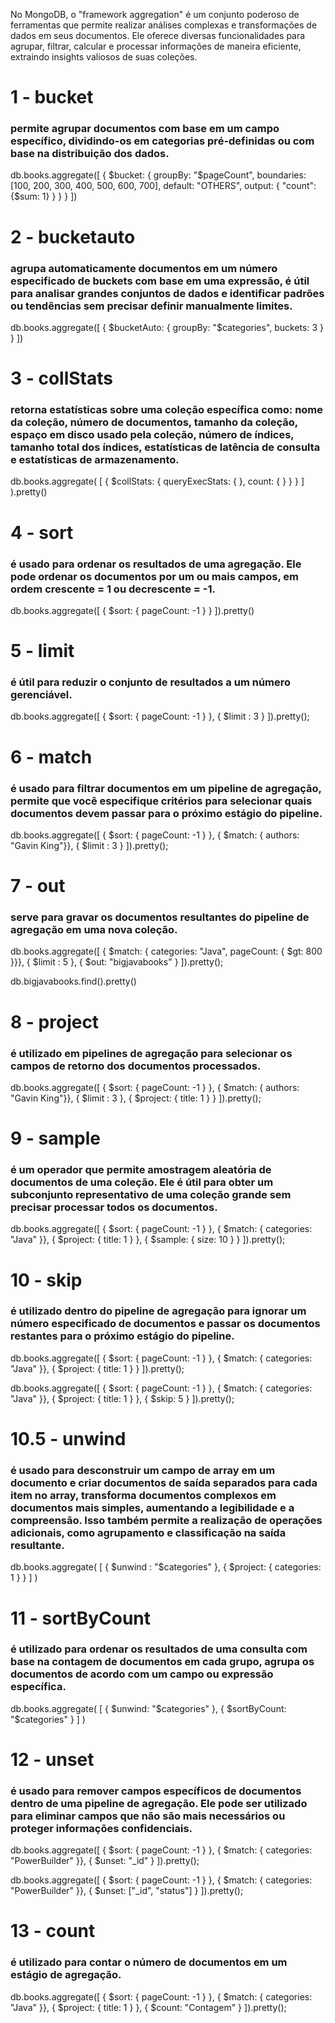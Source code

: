 No MongoDB, o "framework aggregation" é um conjunto poderoso de ferramentas que permite realizar análises complexas e transformações de dados em seus documentos. Ele oferece diversas funcionalidades para agrupar, filtrar, calcular e processar informações de maneira eficiente, extraindo insights valiosos de suas coleções.

# 1 - bucket
### permite agrupar documentos com base em um campo específico, dividindo-os em categorias pré-definidas ou com base na distribuição dos dados.

db.books.aggregate([
  {
    $bucket: {
      groupBy: "$pageCount",
      boundaries: [100, 200, 300, 400, 500, 600, 700],
      default: "OTHERS",
      output: {
        "count": {$sum: 1}
      }
    }
  }
])

# 2 - bucketauto
### agrupa automaticamente documentos em um número especificado de buckets com base em uma expressão, é útil para analisar grandes conjuntos de dados e identificar padrões ou tendências sem precisar definir manualmente limites.

db.books.aggregate([
  {
    $bucketAuto: {
      groupBy: "$categories",
      buckets: 3
    }
  }
])

# 3 - collStats
### retorna estatísticas sobre uma coleção específica como: nome da coleção, número de documentos, tamanho da coleção, espaço em disco usado pela coleção, número de índices, tamanho total dos índices, estatísticas de latência de consulta e estatísticas de armazenamento.

db.books.aggregate( [ { $collStats: { queryExecStats: { }, count: { } } } ] ).pretty()

# 4 - sort
### é usado para ordenar os resultados de uma agregação. Ele pode ordenar os documentos por um ou mais campos, em ordem crescente = 1 ou decrescente = -1.

db.books.aggregate([
  { $sort: { pageCount: -1 } }
]).pretty()

# 5 - limit
### é útil para reduzir o conjunto de resultados a um número gerenciável.

db.books.aggregate([
  { $sort: { pageCount: -1 } },
  { $limit : 3 }
]).pretty();

# 6 - match
### é usado para filtrar documentos em um pipeline de agregação, permite que você especifique critérios para selecionar quais documentos devem passar para o próximo estágio do pipeline.

db.books.aggregate([
  { $sort: { pageCount: -1 } },
  { $match: { authors: "Gavin King"}},
  { $limit : 3 }
]).pretty();


# 7 - out
### serve para gravar os documentos resultantes do pipeline de agregação em uma nova coleção.

db.books.aggregate([
  { $match: { categories: "Java", pageCount: { $gt: 800 }}},
  { $limit : 5 },
  { $out: "bigjavabooks" }
]).pretty();

db.bigjavabooks.find().pretty()

# 8 - project
### é utilizado em pipelines de agregação para selecionar os campos de retorno dos documentos processados. 
db.books.aggregate([
  { $sort: { pageCount: -1 } },
  { $match: { authors: "Gavin King"}},
  { $limit : 3 },
  { $project: { title: 1 } }
]).pretty();

# 9 - sample
### é um operador que permite amostragem aleatória de documentos de uma coleção. Ele é útil para obter um subconjunto representativo de uma coleção grande sem precisar processar todos os documentos.
db.books.aggregate([
  { $sort: { pageCount: -1 } },
  { $match: { categories: "Java" }},
  { $project: { title: 1 } },
  { $sample: { size: 10 } }
]).pretty();

# 10 - skip
### é utilizado dentro do pipeline de agregação para ignorar um número especificado de documentos e passar os documentos restantes para o próximo estágio do pipeline. 

db.books.aggregate([
  { $sort: { pageCount: -1 } },
  { $match: { categories: "Java" }},
  { $project: { title: 1 } }
]).pretty();

db.books.aggregate([
  { $sort: { pageCount: -1 } },
  { $match: { categories: "Java" }},
  { $project: { title: 1 } },
  { $skip: 5 }
]).pretty();

# 10.5 - unwind
###  é usado para desconstruir um campo de array em um documento e criar documentos de saída separados para cada item no array, transforma documentos complexos em documentos mais simples, aumentando a legibilidade e a compreensão. Isso também permite a realização de operações adicionais, como agrupamento e classificação na saída resultante.
db.books.aggregate( [ 
  { $unwind : "$categories" },
  { $project: { categories: 1 } }
] )

# 11 - sortByCount
### é utilizado para ordenar os resultados de uma consulta com base na contagem de documentos em cada grupo, agrupa os documentos de acordo com um campo ou expressão específica.
db.books.aggregate( [ { $unwind: "$categories" },  { $sortByCount: "$categories" } ] )

# 12 - unset
### é usado para remover campos específicos de documentos dentro de uma pipeline de agregação. Ele pode ser utilizado para eliminar campos que não são mais necessários ou proteger informações confidenciais.
db.books.aggregate([
  { $sort: { pageCount: -1 } },
  { $match: { categories: "PowerBuilder" }},
  { $unset: "_id" }
]).pretty();

db.books.aggregate([
  { $sort: { pageCount: -1 } },
  { $match: { categories: "PowerBuilder" }},
  { $unset: ["_id", "status"] }
]).pretty();

# 13 - count
### é utilizado para contar o número de documentos em um estágio de agregação.
db.books.aggregate([
  { $sort: { pageCount: -1 } },
  { $match: { categories: "Java" }},
  { $project: { title: 1 } },
  { $count: "Contagem" }
]).pretty();

